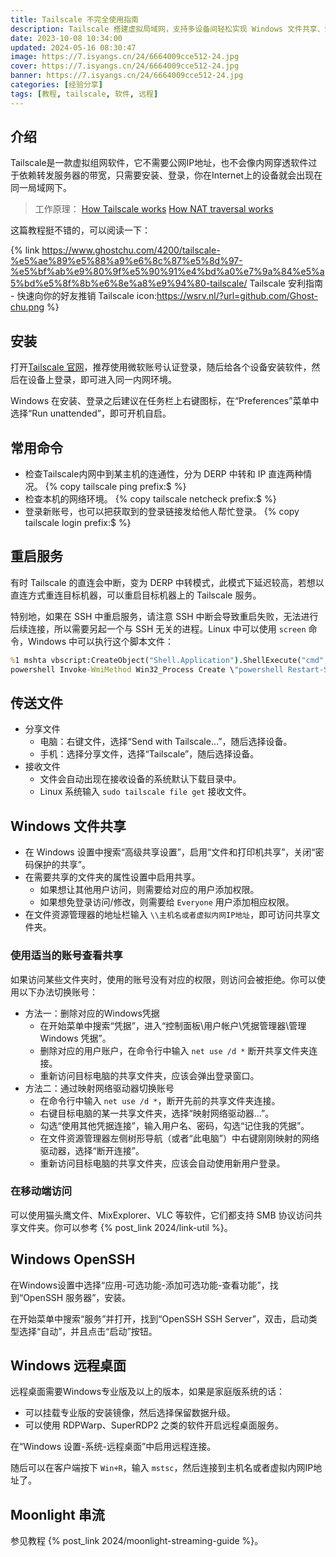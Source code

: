 ```yaml
---
title: Tailscale 不完全使用指南
description: Tailscale 搭建虚拟局域网，支持多设备间轻松实现 Windows 文件共享、SSH 访问、远程桌面及 Moonlight 游戏串流。
date: 2023-10-08 10:34:00
updated: 2024-05-16 08:30:47
image: https://7.isyangs.cn/24/6664009cce512-24.jpg
cover: https://7.isyangs.cn/24/6664009cce512-24.jpg
banner: https://7.isyangs.cn/24/6664009cce512-24.jpg
categories: [经验分享]
tags: [教程, tailscale, 软件, 远程]
---
```


## 介绍

Tailscale是一款虚拟组网软件，它不需要公网IP地址，也不会像内网穿透软件过于依赖转发服务器的带宽，只需要安装、登录，你在Internet上的设备就会出现在同一局域网下。

> 工作原理：
> [How Tailscale works](https://tailscale.com/blog/how-tailscale-works)
> [How NAT traversal works](https://tailscale.com/blog/how-nat-traversal-works)

这篇教程挺不错的，可以阅读一下：

{% link https://www.ghostchu.com/4200/tailscale-%e5%ae%89%e5%88%a9%e6%8c%87%e5%8d%97-%e5%bf%ab%e9%80%9f%e5%90%91%e4%bd%a0%e7%9a%84%e5%a5%bd%e5%8f%8b%e6%8e%a8%e9%94%80-tailscale/ Tailscale 安利指南 - 快速向你的好友推销 Tailscale icon:https://wsrv.nl/?url=github.com/Ghost-chu.png %}

## 安装

打开[Tailscale 官网](https://tailscale.com/)，推荐使用微软账号认证登录，随后给各个设备安装软件，然后在设备上登录，即可进入同一内网环境。

Windows 在安装、登录之后建议在任务栏上右键图标，在“Preferences”菜单中选择“Run unattended”，即可开机自启。

## 常用命令

- 检查Tailscale内网中到某主机的连通性，分为 DERP 中转和 IP 直连两种情况。
  {% copy tailscale ping <host> prefix:$ %}
- 检查本机的网络环境。
  {% copy tailscale netcheck prefix:$ %}
- 登录新账号，也可以把获取到的登录链接发给他人帮忙登录。
  {% copy tailscale login prefix:$ %}

## 重启服务

有时 Tailscale 的直连会中断，变为 DERP 中转模式，此模式下延迟较高，若想以直连方式重连目标机器，可以重启目标机器上的 Tailscale 服务。

特别地，如果在 SSH 中重启服务，请注意 SSH 中断会导致重启失败，无法进行后续连接，所以需要另起一个与 SSH 无关的进程。Linux 中可以使用 `screen` 命令，Windows 中可以执行这个脚本文件：

```bat restart-tailscale.bat
%1 mshta vbscript:CreateObject("Shell.Application").ShellExecute("cmd","/c %~s0 ::","","runas",1)(window.close) && exit
powershell Invoke-WmiMethod Win32_Process Create \"powershell Restart-Service Tailscale\"
```

## 传送文件

- 分享文件
  - 电脑：右键文件，选择“Send with Tailscale...”，随后选择设备。
  - 手机：选择分享文件，选择“Tailscale”，随后选择设备。
- 接收文件
  - 文件会自动出现在接收设备的系统默认下载目录中。
  - Linux 系统输入 `sudo tailscale file get` 接收文件。

## Windows 文件共享

- 在 Windows 设置中搜索“高级共享设置”，启用“文件和打印机共享”，关闭“密码保护的共享”。
- 在需要共享的文件夹的属性设置中启用共享。
  - 如果想让其他用户访问，则需要给对应的用户添加权限。
  - 如果想免登录访问/修改，则需要给 `Everyone` 用户添加相应权限。
- 在文件资源管理器的地址栏输入 `\\主机名或者虚拟内网IP地址`，即可访问共享文件夹。

### 使用适当的账号查看共享

如果访问某些文件夹时，使用的账号没有对应的权限，则访问会被拒绝。你可以使用以下办法切换账号：

- 方法一：删除对应的Windows凭据
  - 在开始菜单中搜索“凭据”，进入“控制面板\用户帐户\凭据管理器\管理 Windows 凭据”。
  - 删除对应的用户账户，在命令行中输入 `net use /d *` 断开共享文件夹连接。
  - 重新访问目标电脑的共享文件夹，应该会弹出登录窗口。
- 方法二：通过映射网络驱动器切换账号
  - 在命令行中输入 `net use /d *`，断开先前的共享文件夹连接。
  - 右键目标电脑的某一共享文件夹，选择“映射网络驱动器…”。
  - 勾选“使用其他凭据连接”，输入用户名、密码，勾选“记住我的凭据”。
  - 在文件资源管理器左侧树形导航（或者“此电脑”）中右键刚刚映射的网络驱动器，选择“断开连接”。
  - 重新访问目标电脑的共享文件夹，应该会自动使用新用户登录。

### 在移动端访问

可以使用猫头鹰文件、MixExplorer、VLC 等软件，它们都支持 SMB 协议访问共享文件夹。你可以参考 {% post_link 2024/link-util %}。

## Windows OpenSSH

在Windows设置中选择“应用-可选功能-添加可选功能-查看功能”，找到“OpenSSH 服务器”，安装。

在开始菜单中搜索“服务”并打开，找到“OpenSSH SSH Server”，双击，启动类型选择“自动”，并且点击“启动”按钮。

## Windows 远程桌面

远程桌面需要Windows专业版及以上的版本，如果是家庭版系统的话：

- 可以挂载专业版的安装镜像，然后选择保留数据升级。
- 可以使用 RDPWarp、SuperRDP2 之类的软件开启远程桌面服务。

在“Windows 设置-系统-远程桌面”中启用远程连接。

随后可以在客户端按下 `Win+R`，输入 `mstsc`，然后连接到主机名或者虚拟内网IP地址了。

## Moonlight 串流

参见教程 {% post_link 2024/moonlight-streaming-guide %}。
